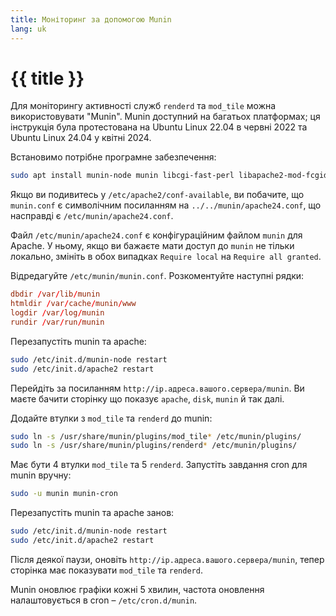 ```yaml
---
title: Моніторинг за допомогою Munin
lang: uk
---
```


# {{ title }}

Для моніторингу активності служб `renderd` та `mod_tile` можна використовувати "Munin". Munin доступний на багатьох платформах; ця інструкція була протестована на Ubuntu Linux 22.04 в червні 2022 та Ubuntu Linux 24.04 у квітні 2024.

Встановимо потрібне програмне забезпечення:

```sh
sudo apt install munin-node munin libcgi-fast-perl libapache2-mod-fcgid
```

Якщо ви подивитесь у `/etc/apache2/conf-available`, ви побачите, що `munin.conf` є символічним посиланням на `../../munin/apache24.conf`, що насправді є `/etc/munin/apache24.conf`.

Файл `/etc/munin/apache24.conf` є конфігураційним файлом `munin` для Apache. У ньому, якщо ви бажаєте мати доступ до `munin` не тільки локально, змініть в обох випадках `Require local` на `Require all granted`.

Відредагуйте `/etc/munin/munin.conf`. Розкоментуйте наступні рядки:

```conf
dbdir /var/lib/munin
htmldir /var/cache/munin/www
logdir /var/log/munin
rundir /var/run/munin
```

Перезапустіть munin та apache:

```sh
sudo /etc/init.d/munin-node restart
sudo /etc/init.d/apache2 restart
```

Перейдіть за посиланням `http://ip.адреса.вашого.сервера/munin`. Ви маєте бачити сторінку що показує `apache`, `disk`, `munin` й так далі.

Додайте втулки з `mod_tile` та `renderd` до munin:

```sh
sudo ln -s /usr/share/munin/plugins/mod_tile* /etc/munin/plugins/
sudo ln -s /usr/share/munin/plugins/renderd* /etc/munin/plugins/
```

Має бути 4 втулки `mod_tile` та 5 `renderd`. Запустіть завдання cron для munin вручну:

```sh
sudo -u munin munin-cron
```

Перезапустіть munin та apache занов:

```sh
sudo /etc/init.d/munin-node restart
sudo /etc/init.d/apache2 restart
```

Після деякої паузи, оновіть `http://ip.адреса.вашого.сервера/munin`, тепер сторінка має показувати `mod_tile` та `renderd`.

Munin оновлює графіки кожні 5 хвилин, частота оновлення налаштовується в cron – `/etc/cron.d/munin`.
